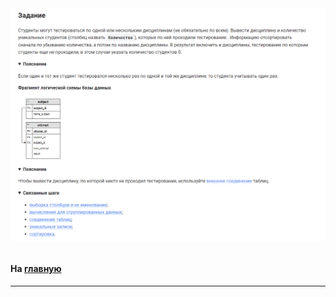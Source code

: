 

<img src="../art/3.1.5.task.png" alt="solution" >

```sql 

```


#### На [главную](https://github.com/BEPb/stepik_sql#readme)

---


